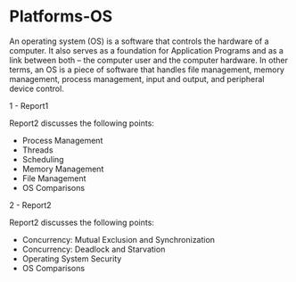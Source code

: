 # Platforms-OS


An operating system (OS) is a software that controls the hardware of a computer. It also serves as a foundation for Application Programs and as a link between both – the computer user and the computer hardware. In other terms, an OS is a piece of software that handles file management, memory management, process management, input and output, and peripheral device control.

1 - Report1 

Report2 discusses the following points:

- Process Management
- Threads
- Scheduling
- Memory Management
- File Management
- OS Comparisons

2 - Report2

Report2 discusses the following points:

- Concurrency: Mutual Exclusion and Synchronization
- Concurrency: Deadlock and Starvation
- Operating System Security
- OS Comparisons

